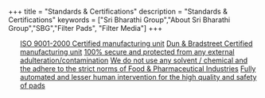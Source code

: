 +++
title = "Standards & Certifications"
description = "Standards & Certifications"
keywords = ["Sri Bharathi Group","About Sri Bharathi Group","SBG","Filter Pads", "Filter Media"]
+++

<ul class="list-group">
  <a href="#" class="list-group-item">ISO 9001-2000 Certified manufacturing unit</a>
  <a href="#" class="list-group-item">Dun & Bradstreet Certified manufacturing unit</a> 
  <a href="#" class="list-group-item">100% secure and protected from any external adulteration/contamination</a>
  <a href="#" class="list-group-item">We do not use any solvent / chemical and the adhere to the strict norms of Food & Pharmaceutical Industries</a>
  <a href="#" class="list-group-item">Fully automated and lesser human intervention for the high quality and safety of pads</a>
</ul>
